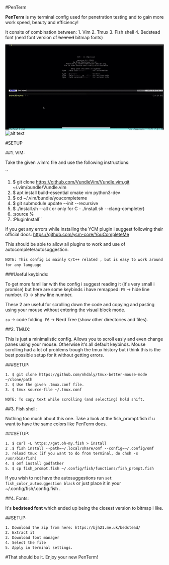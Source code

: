 #PenTerm

**PenTerm** is my terminal config used for penetration testing and to gain more work speed, beauty and efficiency!

It consits of combination between:
	1. Vim
	2. Tmux
	3. Fish shell
	4. Bedstead font (nerd font version of ~~banned~~ bitmap fonts)

![](IMG_3333.gif)
![alt text](https://imgur.com/a/6MLoXUP)

#SETUP

##1. VIM:

Take the given .vimrc file and use the following instructions:

``
1. $ git clone https://github.com/VundleVim/Vundle.vim.git ~/.vim/bundle/Vundle.vim
2. $ apt install build-essential cmake vim python3-dev
3. $ cd ~/.vim/bundle/youcompleteme
4. $ git submodule update --init --recursive
5. $ ./install.sh --all ( or only for C - ./install.sh --clang-completer)
6. :source %
7. :PluginInstall``

If you get any errors while installing the YCM plugin i suggest following their official docs:
https://github.com/ycm-core/YouCompleteMe

This should be able to allow all plugins to work and use of autocomplete/autosuggestion.

`NOTE: This config is mainly C/C++ related , but is easy to work around for any language`

###Useful keybinds:

To get more familliar with the config i suggest reading it (it's very small i promise) but here are some keybinds i have remapped:
`F5` -> hide line number.
`F3` -> show line number.

These 2 are useful for scrolling down the code and copying and pasting using your mouse without entering the visual block mode.

`za` -> code folding.
`F6` -> Nerd Tree (show other directories and files).


##2. TMUX:

This is just a minimalistic config. Allows you to scroll easly and even change panes using your mouse. Otherwise it's all default keybinds.
Mouse scrolling had a lot of problems trough the tmux history but i think this is the best possible setup for it without getting errors.

###SETUP:

```
1. $ git clone https://github.com/nhdaly/tmux-better-mouse-mode ~/clone/path
2. $ Use the given .tmux.conf file.
3. $ tmux source-file ~/.tmux.conf 
```

`NOTE: To copy text while scrolling (and selecting) hold shift.`

##3. Fish shell:

Nothing too much about this one. Take a look at the fish_prompt.fish if u want to have the same colors like PenTerm does. 
 
###SETUP:

```
1. $ curl -L https://get.oh-my.fish > install
2 .$ fish install --path=~/.local/share/omf --config=~/.config/omf
3. reload tmux (if you want to do from terminal, do chsh -s /usr/bin/fish)
4. $ omf install godfather
5. $ cp fish_prompt.fish ~/.config/fish/functions/fish_prompt.fish
```

If you wish to not have the autosuggestions run `set fish_color_autosuggestion black` or just place it in your ~/.config/fish/.config.fish .

##4. Fonts:

It's **bedstead font** which ended up being the closest version to bitmap i like.

##SETUP:
```
1. Download the zip from here: https://bjh21.me.uk/bedstead/
2. Extract it
3. Download font manager
4. Select the file
5. Apply in terminal settings.
```


#That should be it. Enjoy your new PenTerm!





